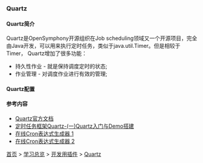 ### Quartz

#### Quartz简介
Quartz是OpenSymphony开源组织在Job scheduling领域又一个开源项目，完全由Java开发，可以用来执行定时任务，类似于java.util.Timer。但是相较于Timer， Quartz增加了很多功能：
* 持久性作业 - 就是保持调度定时的状态;
* 作业管理 - 对调度作业进行有效的管理;

#### Quartz配置


#### 参考内容
* [Quartz官方文档](https://www.w3cschool.cn/quartz_doc/)
* [定时任务框架Quartz-(一)Quartz入门与Demo搭建](https://blog.csdn.net/noaman_wgs/article/details/80984873)
* [在线Cron表达式生成器 1](https://cron.qqe2.com/)
* [在线Cron表达式生成器 2](https://qqe2.com/cron)



[首页](../../../README.md) > [学习总览](../../../introduction/studyCatalogList.md) > [开发用插件](../DevelopmentPlugin.md) > [Quartz](Quartz.md)

